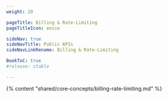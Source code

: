 ```yaml
---
weight: 20

pageTitle: Billing & Rate-Limiting
pageTitleIcon: eosio

sideNav: true
sideNavTitle: Public APIs
sideNavLinkRename: Billing & Rate-Limiting

BookToC: true
#release: stable

---
```


{% content "shared/core-concepts/billing-rate-limiting.md" %}
